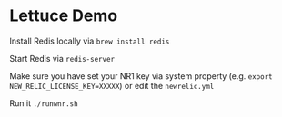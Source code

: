 Lettuce Demo
============

Install Redis locally via `brew install redis`

Start Redis via `redis-server`

Make sure you have set your NR1 key via system property (e.g. `export NEW_RELIC_LICENSE_KEY=XXXXX`) or edit the `newrelic.yml`

Run it `./runwnr.sh`
